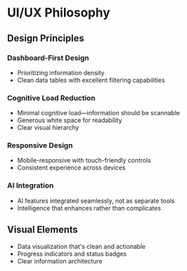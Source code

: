 # UI/UX Philosophy

## Design Principles

### Dashboard-First Design
- Prioritizing information density
- Clean data tables with excellent filtering capabilities

### Cognitive Load Reduction
- Minimal cognitive load—information should be scannable
- Generous white space for readability
- Clear visual hierarchy

### Responsive Design
- Mobile-responsive with touch-friendly controls
- Consistent experience across devices

### AI Integration
- AI features integrated seamlessly, not as separate tools
- Intelligence that enhances rather than complicates

## Visual Elements
- Data visualization that's clean and actionable
- Progress indicators and status badges
- Clear information architecture